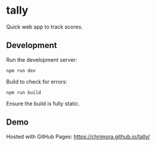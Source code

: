# tally

Quick web app to track scores.

## Development

Run the development server:
```
npm run dev
```

Build to check for errors:
```
npm run build
```
Ensure the build is fully static.

## Demo

Hosted with GitHub Pages: https://chrimora.github.io/tally/


